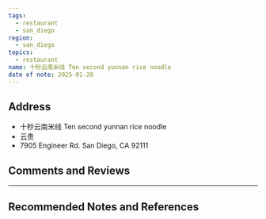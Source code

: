 ```yaml
---
tags:
  - restaurant
  - san_diego
region:
  - san_diego
topics:
  - restaurant
name: 十秒云南米线 Ten second yunnan rice noodle
date of note: 2025-01-20
---
```


## Address

- 十秒云南米线 Ten second yunnan rice noodle
- 云贵
- 7905 Engineer Rd. San Diego, CA 92111



## Comments and Reviews






-----------
##  Recommended Notes and References

